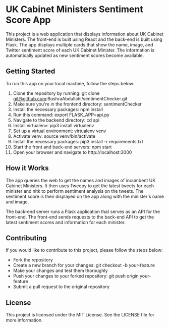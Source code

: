 # UK Cabinet Ministers Sentiment Score App

This project is a web application that displays information about UK Cabinet Ministers. The front-end is built using React and the back-end is built using Flask. The app displays multiple cards that show the name, image, and Twitter sentiment score of each UK Cabinet Minister. The information is automatically updated as new sentiment scores become available.

## Getting Started

To run this app on your local machine, follow the steps below:

1. Clone the repository by running: git clone git@github.com:BushraAbdullahi/sentimentChecker.git
2. Make sure you're in the frontend directory: sentimentChecker
3. Install the necessary packages: npm install
4. Run this command: export FLASK_APP=api.py
5. Navigate to the backend directory: cd api
6. Install virtualenv: pip3 install virtualenv
7. Set up a virtual environment: virtualenv venv
8. Activate venv: source venv/bin/activate
9. Install the necessary packages: pip3 install -r requirements.txt
10. Start the front and back-end servers: npm start
11. Open your browser and navigate to http://localhost:3000

## How it Works
The app queries the web to get the names and images of incumbent UK Cabinet Ministers. It then uses Tweepy to get the latest tweets for each minister and nltk to perform sentiment analysis on the tweets. The sentiment score is then displayed on the app along with the minister's name and image.

The back-end server runs a Flask application that serves as an API for the front-end. The front-end sends requests to the back-end API to get the latest sentiment scores and information for each minister.

## Contributing

If you would like to contribute to this project, please follow the steps below:

* Fork the repository
* Create a new branch for your changes: git checkout -b your-feature
* Make your changes and test them thoroughly
* Push your changes to your forked repository: git push origin your-feature
* Submit a pull request to the original repository

## License
This project is licensed under the MIT License. See the LICENSE file for more information.
